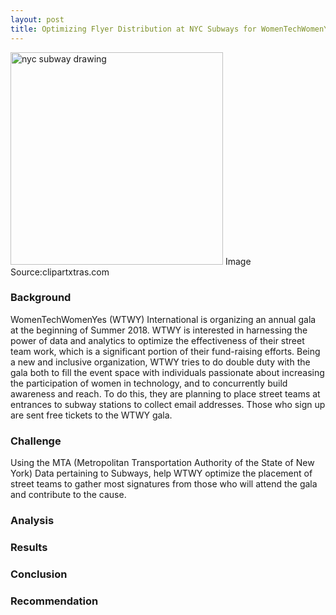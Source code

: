 ```yaml
---
layout: post
title: Optimizing Flyer Distribution at NYC Subways for WomenTechWomenYes (WTWY) Gala 2018
---
```

<a href="https://clipartxtras.com/download/7292712c32a658637963d64a8847d11183384e56.html" title="Image from clipartxtras.com"><img src="https://img.clipartxtras.com/743289054eaebb76b62e592e7b359050_black-ink-sketch-etsy-au-nyc-subway-drawing_340-270.jpeg" width="340" alt="nyc subway drawing" /></a>
Image Source:clipartxtras.com

### Background
WomenTechWomenYes (WTWY) International is organizing an annual gala at the beginning of Summer 2018. WTWY is interested in harnessing the power of data and analytics to optimize the effectiveness of their street team work, which is a significant portion of their fund-raising efforts. Being a new and inclusive organization, WTWY tries to do double duty with the gala both to fill the event space with individuals passionate about increasing the participation of women in technology, and to concurrently build awareness and reach. 
To do this, they are planning to place street teams at entrances to subway stations to collect email addresses. Those who sign up are sent free tickets to the WTWY gala.
### Challenge
Using the MTA (Metropolitan Transportation Authority of the State of New York) Data pertaining to Subways, help WTWY optimize the placement of street teams to gather most signatures from those who will attend the gala and contribute to the cause.

### Analysis

### Results

### Conclusion

### Recommendation
